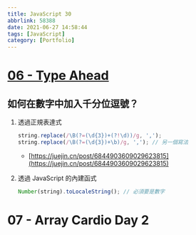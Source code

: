 ```yaml
---
title: JavaScript 30
abbrlink: 58388
date: 2021-06-27 14:58:44
tags: [JavaScript]
category: [Portfolio]
---
```


# [06 - Type Ahead]((https://github.com/DahisC/JavaScript30/blob/main/06%20-%20Type%20Ahead/index-START.html))

## 如何在數字中加入千分位逗號？

1. 透過正規表達式

    ```js
    string.replace(/\B(?=(\d{3})+(?!\d))/g, ',');
    string.replace(/\B(?=(\d{3})+\b)/g, ','); // 另一個寫法
    ```

    - [https://juejin.cn/post/6844903609029623815](https://juejin.cn/post/6844903609029623815)

2. 透過 JavaScript 的內建函式

    ```js
    Number(string).toLocaleString(); // 必須要是數字
    ```

# 07 - Array Cardio Day 2